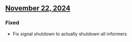 ## [November 22, 2024](https://github.com/OpsLevel/opslevel-agent/compare/v2024.11.18...v2024.11.22)
### Fixed
* Fix signal shutdown to actually shutdown all informers
